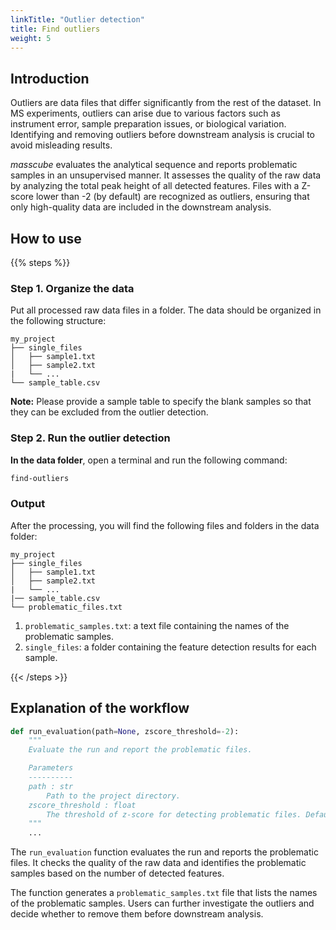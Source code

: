 ```yaml
---
linkTitle: "Outlier detection"
title: Find outliers
weight: 5
---
```


## Introduction

Outliers are data files that differ significantly from the rest of the dataset. In MS experiments, outliers can arise due to various factors such as instrument error, sample preparation issues, or biological variation. Identifying and removing outliers before downstream analysis is crucial to avoid misleading results.

_masscube_ evaluates the analytical sequence and reports problematic samples in an unsupervised manner. It assesses the quality of the raw data by analyzing the total peak height of all detected features. Files with a Z-score lower than -2 (by default) are recognized as outliers, ensuring that only high-quality data are included in the downstream analysis.

## How to use

{{% steps %}}

### Step 1. Organize the data

Put all processed raw data files in a folder. The data should be organized in the following structure:

```
my_project
├── single_files
│   ├── sample1.txt
│   ├── sample2.txt
|   └── ...
└── sample_table.csv
```

**Note:** Please provide a sample table to specify the blank samples so that they can be excluded from the outlier detection.

### Step 2. Run the outlier detection

**In the data folder**, open a terminal and run the following command:

```bash
find-outliers
```

### Output

After the processing, you will find the following files and folders in the data folder:

```
my_project
├── single_files
│   ├── sample1.txt
│   ├── sample2.txt
|   └── ...
|── sample_table.csv
└── problematic_files.txt
```

1. `problematic_samples.txt`: a text file containing the names of the problematic samples.
2. `single_files`: a folder containing the feature detection results for each sample.

{{< /steps >}}

## Explanation of the workflow

```python {linenos=table,hl_lines=[],linenostart=1}
def run_evaluation(path=None, zscore_threshold=-2):
    """
    Evaluate the run and report the problematic files.

    Parameters
    ----------
    path : str
        Path to the project directory.
    zscore_threshold : float
        The threshold of z-score for detecting problematic files. Default is -2.
    """
    ...
```

The `run_evaluation` function evaluates the run and reports the problematic files. It checks the quality of the raw data and identifies the problematic samples based on the number of detected features.

The function generates a `problematic_samples.txt` file that lists the names of the problematic samples. Users can further investigate the outliers and decide whether to remove them before downstream analysis.
